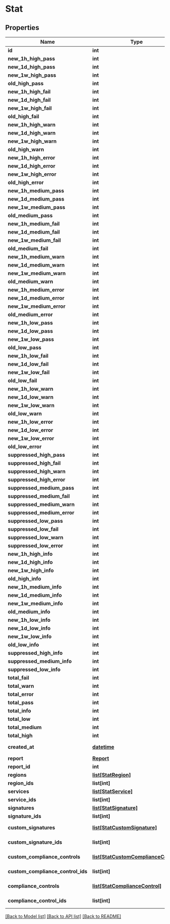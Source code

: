 # Stat

## Properties
Name | Type | Description | Notes
------------ | ------------- | ------------- | -------------
**id** | **int** | Unique ID | [optional] 
**new_1h_high_pass** | **int** | new_1h_high_pass | [optional] 
**new_1d_high_pass** | **int** | new_1d_high_pass | [optional] 
**new_1w_high_pass** | **int** | new_1w_high_pass | [optional] 
**old_high_pass** | **int** | old_high_pass | [optional] 
**new_1h_high_fail** | **int** | new_1h_high_fail | [optional] 
**new_1d_high_fail** | **int** | new_1d_high_fail | [optional] 
**new_1w_high_fail** | **int** | new_1w_high_fail | [optional] 
**old_high_fail** | **int** | old_high_fail | [optional] 
**new_1h_high_warn** | **int** | new_1h_high_warn | [optional] 
**new_1d_high_warn** | **int** | new_1d_high_warn | [optional] 
**new_1w_high_warn** | **int** | new_1w_high_warn | [optional] 
**old_high_warn** | **int** | old_high_warn | [optional] 
**new_1h_high_error** | **int** | new_1h_high_error | [optional] 
**new_1d_high_error** | **int** | new_1d_high_error | [optional] 
**new_1w_high_error** | **int** | new_1w_high_error | [optional] 
**old_high_error** | **int** | old_high_error | [optional] 
**new_1h_medium_pass** | **int** | new_1h_medium_pass | [optional] 
**new_1d_medium_pass** | **int** | new_1d_medium_pass | [optional] 
**new_1w_medium_pass** | **int** | new_1w_medium_pass | [optional] 
**old_medium_pass** | **int** | old_medium_pass | [optional] 
**new_1h_medium_fail** | **int** | new_1h_medium_fail | [optional] 
**new_1d_medium_fail** | **int** | new_1d_medium_fail | [optional] 
**new_1w_medium_fail** | **int** | new_1w_medium_fail | [optional] 
**old_medium_fail** | **int** | old_medium_fail | [optional] 
**new_1h_medium_warn** | **int** | new_1h_medium_warn | [optional] 
**new_1d_medium_warn** | **int** | new_1d_medium_warn | [optional] 
**new_1w_medium_warn** | **int** | new_1w_medium_warn | [optional] 
**old_medium_warn** | **int** | old_medium_warn | [optional] 
**new_1h_medium_error** | **int** | new_1h_medium_error | [optional] 
**new_1d_medium_error** | **int** | new_1d_medium_error | [optional] 
**new_1w_medium_error** | **int** | new_1w_medium_error | [optional] 
**old_medium_error** | **int** | old_medium_error | [optional] 
**new_1h_low_pass** | **int** | new_1h_low_pass | [optional] 
**new_1d_low_pass** | **int** | new_1d_low_pass | [optional] 
**new_1w_low_pass** | **int** | new_1w_low_pass | [optional] 
**old_low_pass** | **int** | old_low_pass | [optional] 
**new_1h_low_fail** | **int** | new_1h_low_fail | [optional] 
**new_1d_low_fail** | **int** | new_1d_low_fail | [optional] 
**new_1w_low_fail** | **int** | new_1w_low_fail | [optional] 
**old_low_fail** | **int** | old_low_fail | [optional] 
**new_1h_low_warn** | **int** | new_1h_low_warn | [optional] 
**new_1d_low_warn** | **int** | new_1d_low_warn | [optional] 
**new_1w_low_warn** | **int** | new_1w_low_warn | [optional] 
**old_low_warn** | **int** | old_low_warn | [optional] 
**new_1h_low_error** | **int** | new_1h_low_error | [optional] 
**new_1d_low_error** | **int** | new_1d_low_error | [optional] 
**new_1w_low_error** | **int** | new_1w_low_error | [optional] 
**old_low_error** | **int** | old_low_error | [optional] 
**suppressed_high_pass** | **int** | suppressed_high_pass | [optional] 
**suppressed_high_fail** | **int** | suppressed_high_fail | [optional] 
**suppressed_high_warn** | **int** | suppressed_high_warn | [optional] 
**suppressed_high_error** | **int** | suppressed_high_error | [optional] 
**suppressed_medium_pass** | **int** | suppressed_medium_pass | [optional] 
**suppressed_medium_fail** | **int** | suppressed_medium_fail | [optional] 
**suppressed_medium_warn** | **int** | suppressed_medium_warn | [optional] 
**suppressed_medium_error** | **int** | suppressed_medium_error | [optional] 
**suppressed_low_pass** | **int** | suppressed_low_pass | [optional] 
**suppressed_low_fail** | **int** | suppressed_low_fail | [optional] 
**suppressed_low_warn** | **int** | suppressed_low_warn | [optional] 
**suppressed_low_error** | **int** | suppressed_low_error | [optional] 
**new_1h_high_info** | **int** | new_1h_high_info | [optional] 
**new_1d_high_info** | **int** | new_1d_high_info | [optional] 
**new_1w_high_info** | **int** | new_1w_high_info | [optional] 
**old_high_info** | **int** | old_high_info | [optional] 
**new_1h_medium_info** | **int** | new_1h_medium_info | [optional] 
**new_1d_medium_info** | **int** | new_1d_medium_info | [optional] 
**new_1w_medium_info** | **int** | new_1w_medium_info | [optional] 
**old_medium_info** | **int** | old_medium_info | [optional] 
**new_1h_low_info** | **int** | new_1h_low_info | [optional] 
**new_1d_low_info** | **int** | new_1d_low_info | [optional] 
**new_1w_low_info** | **int** | new_1w_low_info | [optional] 
**old_low_info** | **int** | old_low_info | [optional] 
**suppressed_high_info** | **int** | suppressed_high_info | [optional] 
**suppressed_medium_info** | **int** | suppressed_medium_info | [optional] 
**suppressed_low_info** | **int** | suppressed_low_info | [optional] 
**total_fail** | **int** | total_fail | [optional] 
**total_warn** | **int** | total_warn | [optional] 
**total_error** | **int** | total_error | [optional] 
**total_pass** | **int** | total_pass | [optional] 
**total_info** | **int** | total_info | [optional] 
**total_low** | **int** | total_low | [optional] 
**total_medium** | **int** | total_medium | [optional] 
**total_high** | **int** | total_high | [optional] 
**created_at** | [**datetime**](DateTime.md) | ISO 8601 timestamp when the resource was created | [optional] 
**report** | [**Report**](Report.md) | Associated Report | [optional] 
**report_id** | **int** | Associated Report ID | [optional] 
**regions** | [**list[StatRegion]**](StatRegion.md) | Associated Regions | [optional] 
**region_ids** | **list[int]** | Associated Regions IDs | [optional] 
**services** | [**list[StatService]**](StatService.md) | Associated Services | [optional] 
**service_ids** | **list[int]** | Associated Services IDs | [optional] 
**signatures** | [**list[StatSignature]**](StatSignature.md) | Associated Signatures | [optional] 
**signature_ids** | **list[int]** | Associated Signatures IDs | [optional] 
**custom_signatures** | [**list[StatCustomSignature]**](StatCustomSignature.md) | Associated Custom Signatures | [optional] 
**custom_signature_ids** | **list[int]** | Associated Custom Signatures IDs | [optional] 
**custom_compliance_controls** | [**list[StatCustomComplianceControl]**](StatCustomComplianceControl.md) | Associated Custom Compliance Controls | [optional] 
**custom_compliance_control_ids** | **list[int]** | Associated Custom Compliance Controls IDs | [optional] 
**compliance_controls** | [**list[StatComplianceControl]**](StatComplianceControl.md) | Associated Compliance Controls | [optional] 
**compliance_control_ids** | **list[int]** | Associated Compliance Controls IDs | [optional] 

[[Back to Model list]](../README.md#documentation-for-models) [[Back to API list]](../README.md#documentation-for-api-endpoints) [[Back to README]](../README.md)


